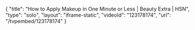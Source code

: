{
    "title": "How to Apply Makeup in One Minute or Less | Beauty Extra | HSN",
    "type": "solo",
    "layout": "iframe-static",
    "videoId": "123178174",
    "url": "\/tvpembed\/123178174"
}